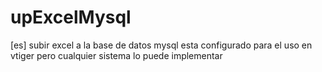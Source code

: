 # upExcelMysql
[es] subir excel a la base de datos mysql esta configurado para el uso en vtiger pero cualquier sistema lo puede implementar
